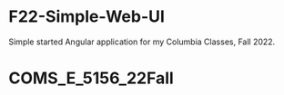 # F22-Simple-Web-UI
Simple started Angular application for my Columbia Classes, Fall 2022.
# COMS_E_5156_22Fall
